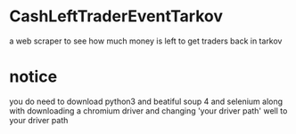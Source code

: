 # CashLeftTraderEventTarkov
a web scraper to see how much money is left to get traders back in tarkov

# notice
you do need to download python3 and beatiful soup 4 and selenium along with downloading a chromium driver and changing 'your driver path' well to your driver path  
